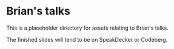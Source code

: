 # Brian's talks

This is a placeholder directory for assets relating to Brian's talks.

The finished slides will tend to be on SpeakDecker or Codeberg.
